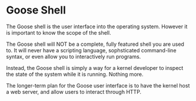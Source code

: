 # Goose Shell #

The Goose shell is the user interface into the operating system. However it is
important to know the scope of the shell.

The Goose shell will NOT be a complete, fully featured shell you are used to.
It will never have a scripting language, sophsticated command-line syntax, or
even allow you to interactively run programs.

Instead, the Goose shell is simply a way for a kernel developer to inspect the
state of the system while it is running. Nothing more.

The longer-term plan for the Goose user interface is to have the kernel host
a web server, and allow users to interact through HTTP.
